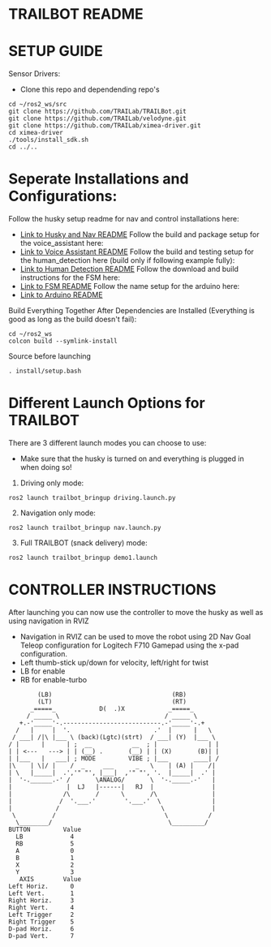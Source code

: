 TRAILBOT README 
=====

SETUP GUIDE
=============
Sensor Drivers:

- Clone this repo and dependending repo's
```
cd ~/ros2_ws/src
git clone https://github.com/TRAILab/TRAILBot.git
git clone https://github.com/TRAILab/velodyne.git
git clone https://github.com/TRAILab/ximea-driver.git
cd ximea-driver
./tools/install_sdk.sh
cd ../..
```
Seperate Installations and Configurations:
============
Follow the husky setup readme for nav and control installations here:
- [Link to Husky and Nav README](husky/README.md)
Follow the build and package setup for the voice_assistant here:
- [Link to Voice Assistant README](voice_assistant/README.md)
Follow the build and testing setup for the human_detection here (build only if following example fully):
- [Link to Human Detection README](human_detection/readme.md)
Follow the download and build instructions for the FSM here:
- [Link to FSM README](fsm/README.md)
Follow the name setup for the arduino here:
- [Link to Arduino README](Arduino/README.md)



Build Everything Together After Dependencies are Installed (Everything is good as long as the build doesn't fail):
```
cd ~/ros2_ws
colcon build --symlink-install
```

Source before launching
```
. install/setup.bash
```


Different Launch Options for TRAILBOT
=============
There are 3 different launch modes you can choose to use:
- Make sure that the husky is turned on and everything is plugged in when doing so! 
1. Driving only mode:
```
ros2 launch trailbot_bringup driving.launch.py
```
2. Navigation only mode:
```
ros2 launch trailbot_bringup nav.launch.py
```
3. Full TRAILBOT (snack delivery) mode:
```
ros2 launch trailbot_bringup demo1.launch
```



CONTROLLER INSTRUCTIONS
================
After launching you can now use the controller to move the husky as well as using navigation in RVIZ
- Navigation in RVIZ can be used to move the robot using 2D Nav Goal
Teleop configuration for Logitech F710 Gamepad using the x-pad configuration.
- Left thumb-stick up/down for velocity, left/right for twist
- LB for enable
- RB for enable-turbo
```
        (LB)                                 (RB)
        (LT)                                 (RT)
      _=====_            D(  .)X            _=====_
     / _____ \                             / _____ \
   +.-'_____'-.---------------------------.-'_____'-.+
  /   |     |  '.                       .'  |      |   \
 / ___| /|\ |___ \ (back)(Lgtc)(strt)  / ___| (Y)  |___ \
/ |      |      | ;  __           __  ; |              | |
| | <---   ---> | | (__) .       (__) | | (X)       (B)| |
| |___   |   ___| ; MODE         VIBE ; |___       ____| /
|\    | \|/ |    /  _     ___      _   \    | (A) |    /|
| \   |_____|  .','" "', |___|  ,'" "', '.  |_____|  .' |
|  '-.______.-' /       \ANALOG/       \  '-._____.-'   |
|               |  LJ   |------|   RJ  |                |
|              /\       /      \       /\               |
|             /  '.___.'        '.___.'  \              |
|            /                            \             |
 \          /                              \           /
  \________/                                \_________/
BUTTON         Value
  LB             4
  RB             5
  A              0
  B              1
  X              2
  Y              3
   AXIS        Value
Left Horiz.      0
Left Vert.       1
Right Horiz.     3
Right Vert.      4
Left Trigger     2
Right Trigger    5
D-pad Horiz.     6
D-pad Vert.      7
```